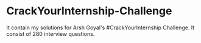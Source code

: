 # CrackYourInternship-Challenge
It contain my solutions for Arsh Goyal's #CrackYourInternship Challenge.
It consist of 280 interview questions.
